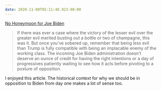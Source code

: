 ```yaml
---
date: 2020-11-08T05:11:48.923-00:00
---
```

[No Honeymoon for Joe Biden](https://www.jacobinmag.com/2020/11/joe-biden-administration-opposition-push-left)

> If there was ever a case where the victory of the lesser evil over the greater evil merited busting out a bottle or two of champagne, this was it. But once you’ve sobered up, remember that being less evil than Trump is fully compatible with being an implacable enemy of the working class. The incoming Joe Biden administration doesn’t deserve an ounce of credit for having the right intentions or a day of progressives patiently waiting to see how it acts before pivoting to a posture of opposition.

I enjoyed this article. The historical context for why we should be in opposition to Biden from day one makes a lot of sense too.
